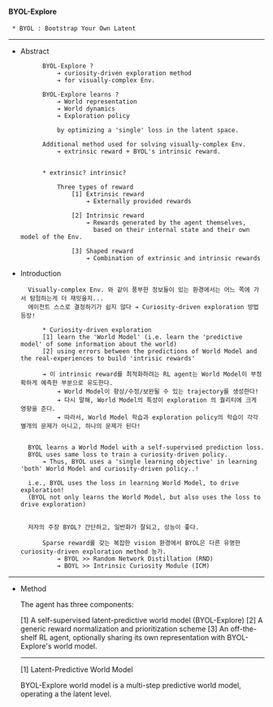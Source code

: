 #### BYOL-Explore

     * BYOL : Bootstrap Your Own Latent 

---

- Abstract


            BYOL-Explore ?
                ➔ curiosity-driven exploration method
                ➔ for visually-complex Env.

            BYOL-Explore learns ?
                ➔ World representation
                ➔ World dynamics
                ➔ Exploration policy

                by optimizing a 'single' loss in the latent space.

            Additional method used for solving visually-complex Env.
                ➔ extrinsic reward + BYOL's intrinsic reward.


            * extrinsic? intrinsic? 

                Three types of reward
                    [1] Extrinsic reward
                        ➔ Externally provided rewards

                    [2] Intrinsic reward
                        ➔ Rewards generated by the agent themselves,
                          based on their internal state and their own model of the Env.

                    [3] Shaped reward 
                        ➔ Combination of extrinsic and intrinsic rewards
        


- Introduction


        Visually-complex Env. 와 같이 풍부한 정보들이 있는 환경에서는 어느 쪽에 가서 탐험하는게 더 재밋을지...
        에이전트 스스로 결정하기가 쉽지 않다 ➔ Curiosity-driven exploration 방법 등장!

            * Curiosity-driven exploration
            [1] learn the 'World Model' (i.e. learn the 'predictive model' of some information about the world)
            [2] using errors between the predictions of World Model and the real-experiences to build 'intrisic rewards'

            ➔ 이 intrinsic reward를 최적화하려는 RL agent는 World Model이 부정확하게 예측한 부분으로 유도한다.    
                ➔ World Model이 향상/수정/보완될 수 있는 trajectory를 생성한다!
                ➔ 다시 말해, World Model의 특성이 exploration 의 퀄리티에 크게 영향을 준다.
                ➔ 따라서, World Model 학습과 exploration policy의 학습이 각각 별개의 문제가 아니고, 하나의 문제가 된다!


        BYOL learns a World Model with a self-supervised prediction loss.
        BYOL uses same loss to train a curiosity-driven policy.
            ➔ Thus, BYOL uses a 'single learning objective' in learning 'both' World Model and curiosity-driven policy..!

        i.e., BYOL uses the loss in learning World Model, to drive exploration!
        (BYOL not only learns the World Model, but also uses the loss to drive exploration)


        저자의 주장 BYOL? 간단하고, 일반화가 잘되고, 성능이 좋다.

            Sparse reward를 갖는 복잡한 vision 환경에서 BYOL은 다른 유명한 curiosity-driven exploration method 능가.
                ➔ BYOL >> Random Network Distillation (RND) 
                ➔ BOYL >> Intrinsic Curiosity Module (ICM)


---

- Method


    The agent has three components:

    [1] A self-supervised latent-predictive world model (BYOL-Explore)
    [2] A generic reward normalization and prioritization scheme
    [3] An off-the-shelf RL agent, optionally sharing its own representation with BYOL-Explore's world model.

    ----------------------------------------------------------------------------------------------------------

    [1] Latent-Predictive World Model

    BYOL-Explore world model is a multi-step predictive world model, operating a the latent level.
    

    